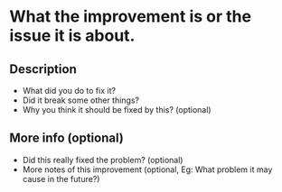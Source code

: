 # What the improvement is or the issue it is about.
## Description
* What did you do to fix it?
* Did it break some other things?
* Why you think it should be fixed by this? (optional)
## More info (optional)
* Did this really fixed the problem? (optional)
* More notes of this improvement (optional, Eg: What problem it may cause in the future?)
